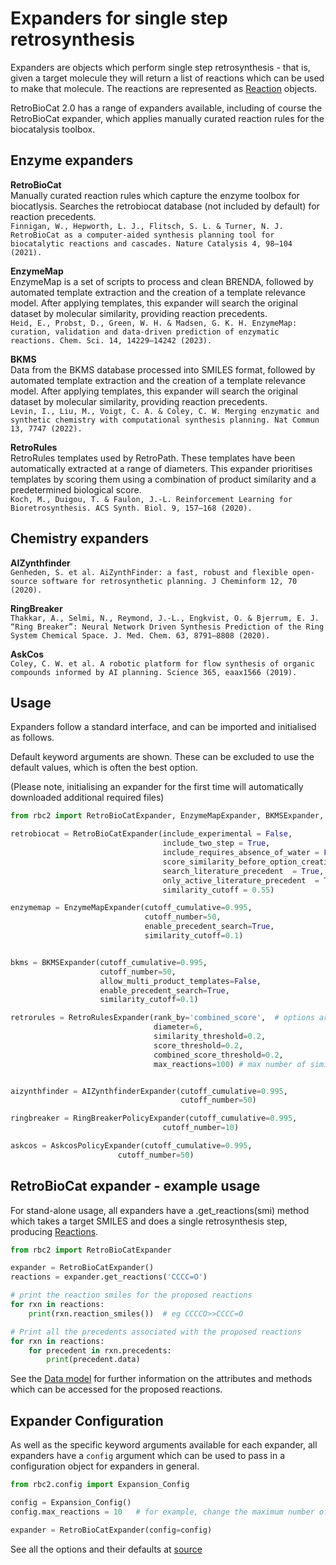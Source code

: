 # Expanders for single step retrosynthesis

Expanders are objects which perform single step retrosynthesis - 
that is, given a target molecule they will return a list of reactions which can be used to make that molecule. 
The reactions are represented as [Reaction](data_model.md#reaction) objects.

RetroBioCat 2.0 has a range of expanders available, including of course the RetroBioCat expander, 
which applies manually curated reaction rules for the biocatalysis toolbox.

## Enzyme expanders
**RetroBioCat**  
Manually curated reaction rules which capture the enzyme toolbox for biocatlysis.  Searches the retrobiocat database (not included by default) for reaction precedents.  
`Finnigan, W., Hepworth, L. J., Flitsch, S. L. & Turner, N. J. RetroBioCat as a computer-aided synthesis planning tool for biocatalytic reactions and cascades. Nature Catalysis 4, 98–104 (2021).`  

**EnzymeMap**  
EnzymeMap is a set of scripts to process and clean BRENDA, followed by automated template extraction and the creation of a template relevance model. 
After applying templates, this expander will search the original dataset by molecular similarity, providing reaction precedents.   
`Heid, E., Probst, D., Green, W. H. & Madsen, G. K. H. EnzymeMap: curation, validation and data-driven prediction of enzymatic reactions. Chem. Sci. 14, 14229–14242 (2023).`  

**BKMS**  
Data from the BKMS database processed into SMILES format, followed by automated template extraction and the creation of a template relevance model. 
After applying templates, this expander will search the original dataset by molecular similarity, providing reaction precedents.  
`Levin, I., Liu, M., Voigt, C. A. & Coley, C. W. Merging enzymatic and synthetic chemistry with computational synthesis planning. Nat Commun 13, 7747 (2022).`  

**RetroRules**  
RetroRules templates used by RetroPath.  These templates have been automatically extracted at a range of diameters. 
This expander prioritises templates by scoring them using a combination of product similarity and a predetermined biological score.  
  `Koch, M., Duigou, T. & Faulon, J.-L. Reinforcement Learning for Bioretrosynthesis. ACS Synth. Biol. 9, 157–168 (2020).`  

## Chemistry expanders
**AIZynthfinder**  
`Genheden, S. et al. AiZynthFinder: a fast, robust and flexible open-source software for retrosynthetic planning. J Cheminform 12, 70 (2020).`  

**RingBreaker**  
`Thakkar, A., Selmi, N., Reymond, J.-L., Engkvist, O. & Bjerrum, E. J. “Ring Breaker”: Neural Network Driven Synthesis Prediction of the Ring System Chemical Space. J. Med. Chem. 63, 8791–8808 (2020).`  

**AskCos**  
`Coley, C. W. et al. A robotic platform for flow synthesis of organic compounds informed by AI planning. Science 365, eaax1566 (2019).`

## Usage
Expanders follow a standard interface, and can be imported and initialised as follows. 

Default keyword arguments are shown. These can be excluded to use the default values, which is often the best option.  

(Please note, initialising an expander for the first time will automatically downloaded additional required files)  
```python
from rbc2 import RetroBioCatExpander, EnzymeMapExpander, BKMSExpander, RetroRulesExpander, AIZynthfinderExpander, RingBreakerPolicyExpander, AskcosPolicyExpander

retrobiocat = RetroBioCatExpander(include_experimental = False,
                                  include_two_step = True,
                                  include_requires_absence_of_water = False,
                                  score_similarity_before_option_creation  = True,
                                  search_literature_precedent  = True,
                                  only_active_literature_precedent  = True,
                                  similarity_cutoff = 0.55)

enzymemap = EnzymeMapExpander(cutoff_cumulative=0.995,
                              cutoff_number=50,
                              enable_precedent_search=True,
                              similarity_cutoff=0.1)


bkms = BKMSExpander(cutoff_cumulative=0.995,
                    cutoff_number=50,
                    allow_multi_product_templates=False,
                    enable_precedent_search=True,
                    similarity_cutoff=0.1)

retrorules = RetroRulesExpander(rank_by='combined_score',  # options are: similarity, score, combined_score
                                diameter=6,
                                similarity_threshold=0.2,
                                score_threshold=0.2,
                                combined_score_threshold=0.2,
                                max_reactions=100) # max number of similar substrates to consider reactions for)


aizynthfinder = AIZynthfinderExpander(cutoff_cumulative=0.995,
                                      cutoff_number=50)

ringbreaker = RingBreakerPolicyExpander(cutoff_cumulative=0.995,
                                  cutoff_number=10)

askcos = AskcosPolicyExpander(cutoff_cumulative=0.995,
                        cutoff_number=50)
```

## RetroBioCat expander - example usage

For stand-alone usage, all expanders have a .get_reactions(smi) method which takes a target SMILES and does a single 
retrosynthesis step, producing [Reactions](data_model.md#reaction).

```python
from rbc2 import RetroBioCatExpander

expander = RetroBioCatExpander()
reactions = expander.get_reactions('CCCC=O')

# print the reaction smiles for the proposed reactions
for rxn in reactions:
    print(rxn.reaction_smiles())  # eg CCCCO>>CCCC=O

# Print all the precedents associated with the proposed reactions
for rxn in reactions:
    for precedent in rxn.precedents:
        print(precedent.data)  
```
See the [Data model](data_model.md) for further information on the attributes and methods which can be accessed for the proposed reactions.  

## Expander Configuration
As well as the specific keyword arguments available for each expander, 
all expanders have a `config` argument which can be used to pass in a configuration object for expanders in general.  

```python
from rbc2.config import Expansion_Config

config = Expansion_Config()
config.max_reactions = 10   # for example, change the maximum number of reactions returned by any expander

expander = RetroBioCatExpander(config=config)
```

See all the options and their defaults at [source](https://github.com/willfinnigan/RetroBioCat_2/blob/main/rbc2/configs/expansion_config.py)